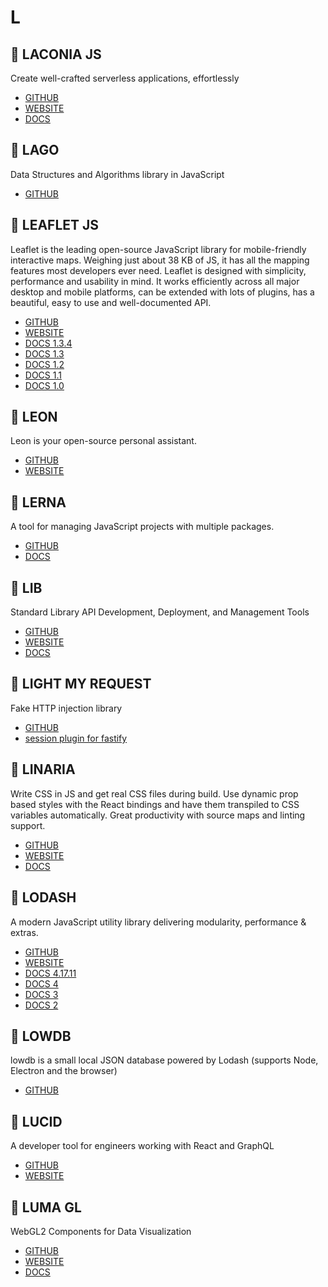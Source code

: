 # L

## :rocket: LACONIA JS

Create well-crafted serverless applications, effortlessly

* [GITHUB](https://github.com/laconiajs/laconia)
* [WEBSITE](https://laconiajs.io/)
* [DOCS](https://laconiajs.io/docs/introduction/getting-started)

## :rocket: LAGO

Data Structures and Algorithms library in JavaScript

* [GITHUB](https://github.com/yangshun/lago)

## :rocket: LEAFLET JS

Leaflet is the leading open-source JavaScript library for mobile-friendly interactive maps. Weighing just about 38 KB of JS, it has all the mapping features most developers ever need. Leaflet is designed with simplicity, performance and usability in mind. It works efficiently across all major desktop and mobile platforms, can be extended with lots of plugins, has a beautiful, easy to use and well-documented API.

* [GITHUB](https://github.com/Leaflet/Leaflet)
* [WEBSITE](https://leafletjs.com/)
* [DOCS 1.3.4](https://leafletjs.com/reference-1.3.4.html)
* [DOCS 1.3](https://devdocs.io/leaflet~1.3/)
* [DOCS 1.2](https://devdocs.io/leaflet~1.2/)
* [DOCS 1.1](https://devdocs.io/leaflet~1.1/)
* [DOCS 1.0](https://devdocs.io/leaflet~1.0/)

## :rocket: LEON

Leon is your open-source personal assistant.

* [GITHUB](https://github.com/leon-ai/leon)
* [WEBSITE](https://getleon.ai/)

## :rocket: LERNA

A tool for managing JavaScript projects with multiple packages.

* [GITHUB](https://github.com/lerna/lerna)
* [DOCS](https://lernajs.io/)

## :rocket: LIB

Standard Library API Development, Deployment, and Management Tools

* [GITHUB](https://github.com/stdlib/lib)
* [WEBSITE](https://stdlib.com/)
* [DOCS](https://docs.stdlib.com/#introduction)

## :rocket: LIGHT MY REQUEST

Fake HTTP injection library

* [GITHUB](https://github.com/fastify/light-my-request)
* [session plugin for fastify](https://github.com/SerayaEryn/fastify-session)

## :rocket: LINARIA

Write CSS in JS and get real CSS files during build. Use dynamic prop based styles with the React bindings and have them transpiled to CSS variables automatically. Great productivity with source maps and linting support.

* [GITHUB](https://github.com/callstack/linaria)
* [WEBSITE](https://linaria.now.sh/)
* [DOCS](https://github.com/callstack/linaria/tree/master/docs)

## :rocket: LODASH

A modern JavaScript utility library delivering modularity, performance & extras.

* [GITHUB](https://github.com/lodash/lodash/)
* [WEBSITE](https://lodash.com/)
* [DOCS 4.17.11](https://lodash.com/docs/4.17.11)
* [DOCS 4](https://devdocs.io/lodash~4/)
* [DOCS 3](https://devdocs.io/lodash~3/)
* [DOCS 2](https://devdocs.io/lodash~2/)

## :rocket: LOWDB

lowdb is a small local JSON database powered by Lodash (supports Node, Electron and the browser)

* [GITHUB](https://github.com/typicode/lowdb)

## :rocket: LUCID

A developer tool for engineers working with React and GraphQL

* [GITHUB](https://github.com/Gossamer-React/Lucid)
* [WEBSITE](https://reactlucid.io/)

## :rocket: LUMA GL

WebGL2 Components for Data Visualization

* [GITHUB](https://github.com/uber/luma.gl)
* [WEBSITE](https://luma.gl/)
* [DOCS](https://luma.gl/#/documentation/overview/introduction)
